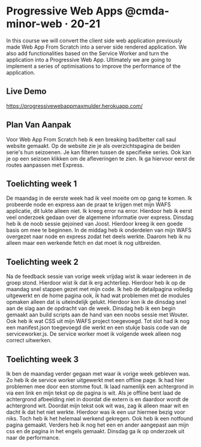 # Progressive Web Apps @cmda-minor-web · 20-21

In this course we will convert the client side web application previously made Web App From Scratch into a server side rendered application. We also add functionalities based on the Service Worker and turn the application into a Progressive Web App. Ultimately we are going to implement a series of optimisations to improve the performance of the application.  

## Live Demo
https://progressivewebappmaxmulder.herokuapp.com/

## Plan Van Aanpak
Voor Web App From Scratch heb ik een breaking bad/better call saul website gemaakt. Op de website zie je als overzichtspagina de beiden serie's hun seizoenen. Je kan filteren tussen de specifieke series. Ook kan je op een seizoen klikken om de afleveringen te zien. Ik ga hiervoor eerst de routes aanpassen met Express.

## Toelichting week 1 

De maandag in de eerste week had ik veel moeite om op gang te komen. Ik probeerde node en express aan de praat te krijgen met mijn WAFS applicatie, dit lukte alleen niet. Ik kreeg error na error. Hierdoor heb ik eerst veel onderzoek gedaan over de algemene informatie over express. 
Dinsdag heb ik de noob sessie gejoined van Joost. Hierdoor kreeg ik een goede basis om mee te beginnen. In de middag heb ik onderdelen van mijn WAFS overgezet naar node en express zodat het deels werkte. Daarom heb ik nu alleen maar een werkende fetch en dat moet ik nog uitbreiden.


## Toelichting week 2
Na de feedback sessie van vorige week vrijdag wist ik waar iedereen in de groep stond. Hierdoor wist ik dat ik erg achterliep. Hierdoor heb ik op de maandag snel stappen gezet met mijn code. Ik heb de detailpagina volledig uitgewerkt en de home pagina ook, ik had wat problemen met de modules opmaken alleen dat is uiteindelijk gelukt. Hierdoor kon ik de dinsdag snel aan de slag aan de opdracht van de week.
Dinsdag heb ik een begin gemaakt aan build scripts aan de hand van een noobs sessie met Wouter. Ook heb ik wat CSS uit mijn WAFS project toegevoegd. Tot slot had ik nog een manifest.json toegevoegd die werkt en een stukje basis code van de serviceworker.js. De service worker moet ik volgende week alleen nog correct uitwerken.


## Toelichting week 3
Ik ben de maandag verder gegaan met waar ik vorige week gebleven was. Zo heb ik de service worker uitgewerkt met een offline page. Ik had hier problemen mee door een stomme fout. Ik laad namenlijk een achtergrond in via een link en mijn tekst op de pagina is wit. Als je offline bent laad de achtergrond afbeelding niet in doordat die extern is en daardoor wordt de achtergrond wit. Doordat mijn tekst ook wit was, zag ik alleen maar wit en dacht ik dat het niet werkte. Hierdoor was ik een uur hiermee bezig voor niks. Toch heb ik het helemaal werkend gekregen. Ook heb ik een notfound pagina gemaakt. Verders heb ik nog het een en ander aangepast aan mijn css en de pagina in het engels gemaakt. Dinsdag ga ik op onderzoek uit naar de performance.
